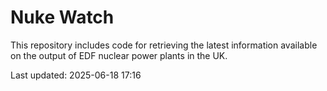 # Nuke Watch

This repository includes code for retrieving the latest information available on the output of EDF nuclear power plants in the UK.

Last updated: 2025-06-18 17:16